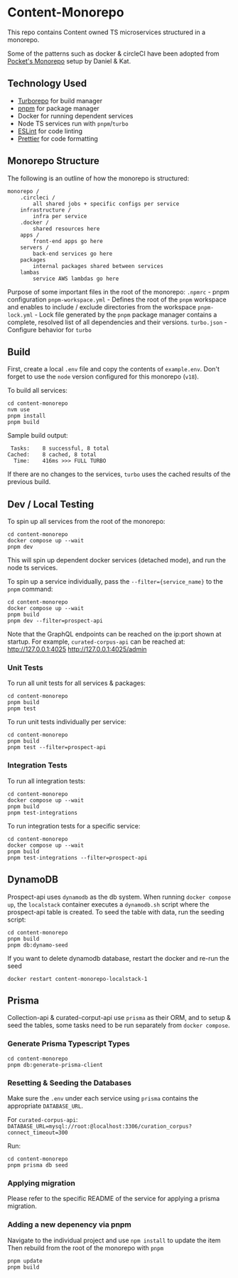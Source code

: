 # Content-Monorepo  
This repo contains Content owned TS microservices structured in a monorepo.  

Some of the patterns such as docker & circleCI have been adopted from [Pocket's Monorepo](https://github.com/Pocket/pocket-monorepo)
setup by Daniel & Kat.
  
## Technology Used
  
- [Turborepo](https://turbo.build/)  for build manager  
- [pnpm](https://pnpm.io/) for package manager
- Docker for running dependent services
- Node TS services run with `pnpm`/`turbo`
- [ESLint](https://eslint.org/) for code linting  
- [Prettier](https://prettier.io) for code formatting

## Monorepo Structure

The following is an outline of how the monorepo is structured:
```
monorepo /
	.circleci /
		all shared jobs + specific configs per service
	infrastructure /
		infra per service
	.docker /
		shared resources here
	apps /
		front-end apps go here
	servers /
		back-end services go here
	packages
		internal packages shared between services
	lambas
		service AWS lambdas go here
```
Purpose of some important files in the root of the monorepo:
	`.npmrc` - pnpm configuration
	`pnpm-workspace.yml` - Defines the root of the `pnpm` workspace and enables to include / exclude directories from the workspace
	`pnpm-lock.yml` - Lock file generated by the `pnpm` package manager contains a complete, resolved list of all dependencies and their versions.
	`turbo.json` - Configure behavior for `turbo`

## Build
First, create a local `.env` file and copy the contents of `example.env`.
Don't forget to use the `node` version configured for this monorepo (`v18`).

To build all services:
```
cd content-monorepo
nvm use
pnpm install
pnpm build
```
Sample build output:
```
 Tasks:    8 successful, 8 total
Cached:    8 cached, 8 total
  Time:    416ms >>> FULL TURBO
```
If there are no changes to the services, `turbo` uses the cached results of the previous build.

## Dev / Local Testing
To spin up all services from the root of the monorepo:
```
cd content-monorepo
docker compose up --wait
pnpm dev
```
This will spin up dependent docker services (detached mode), and run the node ts services.

To spin up a service individually, pass the `--filter={service_name}` to the `pnpm` command:
```
cd content-monorepo
docker compose up --wait
pnpm build
pnpm dev --filter=prospect-api
```

Note that the GraphQL endpoints can be reached on the ip:port shown at startup.  For example, `curated-corpus-api` can be reached at:
http://127.0.0.1:4025
http://127.0.0.1:4025/admin


### Unit Tests
To run all unit tests for all services & packages:
```
cd content-monorepo
pnpm build
pnpm test
```

To run unit tests individually per service:
```
cd content-monorepo
pnpm build
pnpm test --filter=prospect-api
```

### Integration Tests
To run all integration tests:
```
cd content-monorepo
docker compose up --wait
pnpm build
pnpm test-integrations
```

To run integration tests for a specific service:
```
cd content-monorepo
docker compose up --wait
pnpm build
pnpm test-integrations --filter=prospect-api
```

## DynamoDB
Prospect-api uses `dynamodb` as the db system. When running `docker compose up`, the `localstack` container executes a `dynamodb.sh` script where the prospect-api table
is created. 
To seed the table with data, run the seeding script:
``` 
cd content-monorepo
pnpm build
pnpm db:dynamo-seed
```  

If you want to delete dynamodb database, restart the docker and re-run the seed
```
docker restart content-monorepo-localstack-1
```

## Prisma
Collection-api & curated-corput-api use `prisma` as their ORM, and to setup & seed the tables, some tasks need to be run separately from `docker compose`.

### Generate Prisma Typescript Types
```
cd content-monorepo
pnpm db:generate-prisma-client
```

### Resetting & Seeding the Databases
Make sure the `.env` under each service using `prisma` contains the appropriate `DATABASE_URL`.

For `curated-corpus-api`: `DATABASE_URL=mysql://root:@localhost:3306/curation_corpus?connect_timeout=300`

Run:
```
cd content-monorepo
pnpm prisma db seed
```

### Applying migration
Please refer to the specific README of the service for applying a prisma migration.


### Adding a new depenency via pnpm
Navigate to the individual project and use `npm install` to update the item
Then rebuild from the root of the monorepo with `pnpm`
```
pnpm update
pnpm build
```
